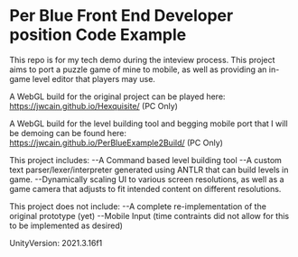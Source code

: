 # Per Blue Front End Developer position Code Example

This repo is for my tech demo during the inteview process. This project aims to port a puzzle game of mine to mobile, as well as providing an in-game level editor that players may use.

A WebGL build for the original project can be played here: https://jwcain.github.io/Hexquisite/ (PC Only)

A WebGL build  for the level building tool and begging mobile port that I will be demoing can be found here: https://jwcain.github.io/PerBlueExample2Build/ (PC Only)

This project includes:
--A Command based level building tool
--A custom text parser/lexer/interpreter generated using ANTLR that can build levels in game.
--Dynamically scaling UI to various screen resolutions, as well as a game camera that adjusts to fit intended content on different resolutions.
  
  
This project does not include:
--A complete re-implementation of the original prototype (yet)
--Mobile Input (time contraints did not allow for this to be implemented as desired)
  


UnityVersion: 2021.3.16f1
